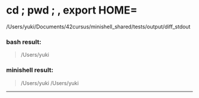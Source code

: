 # cd ; pwd ; , export HOME=
/Users/yuki/Documents/42cursus/minishell_shared/tests/output/diff_stdout
### bash result: 
> /Users/yuki
### minishell result: 
> /Users/yuki
> /Users/yuki

---
